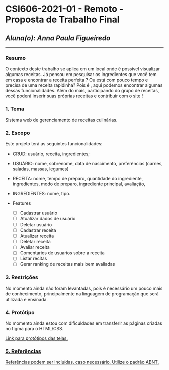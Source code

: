 # **CSI606-2021-01 - Remoto - Proposta de Trabalho Final**
## *Aluna(o): Anna Paula Figueiredo*

--------------

<!-- Descrever um resumo sobre o trabalho. -->

### Resumo

O contexto deste trabalho se aplica em um local onde é possível visualizar algumas receitas. Já pensou em pesquisar os ingredientes que você tem em casa e encontrar a receita perfeita ? Ou está com pouco tempo e precisa de uma receita rapidinha? 
Pois é , aqui podemos encontrar algumas dessas funcionalidades. Além do mais, participando do grupo de receitas, você poderá inserir suas próprias receitas e contribuir com o site !

<!-- Apresentar o tema. -->
### 1. Tema
Sistema web de gerenciamento de receitas culinárias.

<!-- Descrever e limitar o escopo da aplicação. -->
### 2. Escopo

Este projeto terá as seguintes funcionalidades:

- CRUD: usuário, receita, ingredientes;

- USUÁRIO: nome, sobrenome,  data de nascimento, preferências (carnes, saladas, massas, legumes)

- RECEITA: nome, tempo de preparo, quantidade do ingrediente, ingredientes, modo de preparo, ingrediente principal, avaliação,

- INGREDIENTES: nome, tipo.

- Features
   - [ ] Cadastrar usuário
   - [ ] Atualizar dados de usuário
   - [ ] Deletar usuário
   - [ ] Cadastrar receita
   - [ ] Atualizar receita
   - [ ] Deletar receita
   - [ ] Avaliar receita
   - [ ] Comentarios de usuarios sobre a receita
   - [ ] Listar recitas
   - [ ] Gerar ranking de receitas mais bem avaliadas

<!-- Apresentar restrições de funcionalidades e de escopo. -->
### 3. Restrições

No momento ainda não foram levantadas, pois é necessário um pouco mais de conhecimento, principalmente na linguagem de programação que será utilizada e ensinada.

<!-- Construir alguns protótipos para a aplicação, disponibilizá-los no Github e descrever o que foi considerado. //-->
### 4. Protótipo

No momento ainda estou com dificuldades em transferir as páginas criadas no figma para o HTML/CSS.

<a href="https://docs.google.com/presentation/d/1ivqr0pFYxpq-IN2rGdTHhIkdpD8nsnp7NOGukZoVhTc/edit?usp=sharing"> Link para protótipos das telas. 

  ### 5. Referências

  Referências podem ser incluídas, caso necessário. Utilize o padrão ABNT.